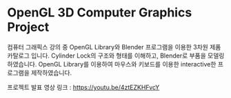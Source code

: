 # OpenGL 3D Computer Graphics Project

컴퓨터 그래픽스 강의 중 OpenGL Library와 Blender 프로그램을 이용한 3차원 제품 카탈로그 입니다.
Cylinder Lock의 구조와 형태를 이해하고, Blender로 부품을 모델링 하였습니다.
OpenGL Library를 이용하여 마우스와 키보드를 이용한 interactive한 프로그램을 제작하였습니다.


프로젝트 발표 영상 링크 : https://youtu.be/4ztEZKHFvcY
